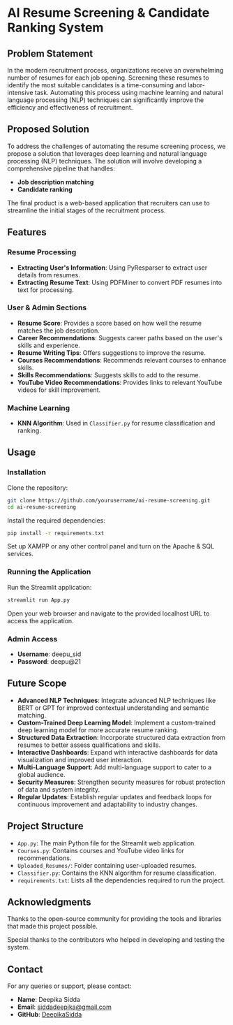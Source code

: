 # AI Resume Screening & Candidate Ranking System

## Problem Statement
In the modern recruitment process, organizations receive an overwhelming number of resumes for each job opening. Screening these resumes to identify the most suitable candidates is a time-consuming and labor-intensive task. Automating this process using machine learning and natural language processing (NLP) techniques can significantly improve the efficiency and effectiveness of recruitment.

## Proposed Solution
To address the challenges of automating the resume screening process, we propose a solution that leverages deep learning and natural language processing (NLP) techniques. The solution will involve developing a comprehensive pipeline that handles:

- **Job description matching**
- **Candidate ranking**

The final product is a web-based application that recruiters can use to streamline the initial stages of the recruitment process.

## Features
### Resume Processing
- **Extracting User's Information**: Using PyResparser to extract user details from resumes.
- **Extracting Resume Text**: Using PDFMiner to convert PDF resumes into text for processing.

### User & Admin Sections
- **Resume Score**: Provides a score based on how well the resume matches the job description.
- **Career Recommendations**: Suggests career paths based on the user's skills and experience.
- **Resume Writing Tips**: Offers suggestions to improve the resume.
- **Courses Recommendations**: Recommends relevant courses to enhance skills.
- **Skills Recommendations**: Suggests skills to add to the resume.
- **YouTube Video Recommendations**: Provides links to relevant YouTube videos for skill improvement.

### Machine Learning
- **KNN Algorithm**: Used in `Classifier.py` for resume classification and ranking.

## Usage
### Installation
Clone the repository:
```bash
git clone https://github.com/yourusername/ai-resume-screening.git
cd ai-resume-screening
```
Install the required dependencies:
```bash
pip install -r requirements.txt
```
Set up XAMPP or any other control panel and turn on the Apache & SQL services.

### Running the Application
Run the Streamlit application:
```bash
streamlit run App.py
```
Open your web browser and navigate to the provided localhost URL to access the application.

### Admin Access
- **Username**: deepu_sid
- **Password**: deepu@21

## Future Scope
- **Advanced NLP Techniques**: Integrate advanced NLP techniques like BERT or GPT for improved contextual understanding and semantic matching.
- **Custom-Trained Deep Learning Model**: Implement a custom-trained deep learning model for more accurate resume ranking.
- **Structured Data Extraction**: Incorporate structured data extraction from resumes to better assess qualifications and skills.
- **Interactive Dashboards**: Expand with interactive dashboards for data visualization and improved user interaction.
- **Multi-Language Support**: Add multi-language support to cater to a global audience.
- **Security Measures**: Strengthen security measures for robust protection of data and system integrity.
- **Regular Updates**: Establish regular updates and feedback loops for continuous improvement and adaptability to industry changes.

## Project Structure
- `App.py`: The main Python file for the Streamlit web application.
- `Courses.py`: Contains courses and YouTube video links for recommendations.
- `Uploaded_Resumes/`: Folder containing user-uploaded resumes.
- `Classifier.py`: Contains the KNN algorithm for resume classification.
- `requirements.txt`: Lists all the dependencies required to run the project.

## Acknowledgments
Thanks to the open-source community for providing the tools and libraries that made this project possible.

Special thanks to the contributors who helped in developing and testing the system.

## Contact
For any queries or support, please contact:

- **Name**: Deepika Sidda
- **Email**: siddadeepika@gmail.com
- **GitHub**: [DeepikaSidda](https://github.com/DeepikaSidda)


